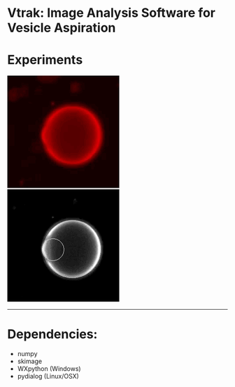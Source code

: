# Vtrak: Image Analysis Software for Vesicle Aspiration
# Experiments

![gif1](ex_raw.gif "title-1") ![gif2](ex_process.gif "title-2")

---

# Dependencies:

* numpy
* skimage
* WXpython (Windows)
* pydialog (Linux/OSX)


